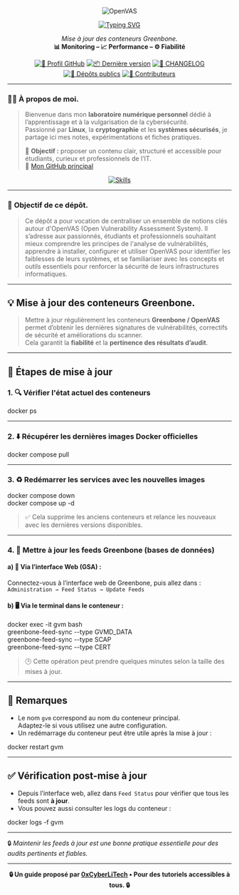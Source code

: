 <div align="center">

  ![OpenVAS](./images/OpenVAS.png)

  <a href="https://github.com/0xCyberLiTech">
    <img src="https://readme-typing-svg.herokuapp.com?font=Fira+Code&size=32&pause=1000&color=D14A4A&center=true&vCenter=true&width=650&lines=AUDIT+DE+SÉCURITÉ+AUTOMATISÉ;Identifier+•+Analyser+•+Sécuriser;OpenVAS+•+Pentesting+•+Rapports" alt="Typing SVG" />
  </a>
  
  <p align="center">
    <em>Mise à jour des conteneurs Greenbone.</em><br>
    <b>📊 Monitoring – 📈 Performance – ⚙️ Fiabilité</b>
  </p>
  
  [![🔗 Profil GitHub](https://img.shields.io/badge/Profil-GitHub-181717?logo=github&style=flat-square)](https://github.com/0xCyberLiTech)
  [![📦 Dernière version](https://img.shields.io/github/v/release/0xCyberLiTech/OpenVAS?label=version&style=flat-square&color=blue)](https://github.com/0xCyberLiTech/OpenVAS/releases/latest)
  [![📄 CHANGELOG](https://img.shields.io/badge/📄%20Changelog-OpenVAS-blue?style=flat-square)](https://github.com/0xCyberLiTech/OpenVAS/blob/main/CHANGELOG.md)
  [![📂 Dépôts publics](https://img.shields.io/badge/Dépôts-publics-blue?style=flat-square)](https://github.com/0xCyberLiTech?tab=repositories)
  [![👥 Contributeurs](https://img.shields.io/badge/👥%20Contributeurs-cliquez%20ici-007ec6?style=flat-square)](https://github.com/0xCyberLiTech/OpenVAS/graphs/contributors)

</div>

---

### 👨‍💻 **À propos de moi.**

> Bienvenue dans mon **laboratoire numérique personnel** dédié à l’apprentissage et à la vulgarisation de la cybersécurité.  
> Passionné par **Linux**, la **cryptographie** et les **systèmes sécurisés**, je partage ici mes notes, expérimentations et fiches pratiques.  
>  
> 🎯 **Objectif :** proposer un contenu clair, structuré et accessible pour étudiants, curieux et professionnels de l’IT.  
> 🔗 [Mon GitHub principal](https://github.com/0xCyberLiTech)

<p align="center">
  <a href="https://skillicons.dev">
    <img src="https://skillicons.dev/icons?i=linux,debian,bash,docker,nginx,git,vim" alt="Skills" />
  </a>
</p>

---

### 🎯 **Objectif de ce dépôt.**

> Ce dépôt a pour vocation de centraliser un ensemble de notions clés autour d'OpenVAS (Open Vulnerability Assessment System). Il s’adresse aux passionnés, étudiants et professionnels souhaitant mieux comprendre
> les principes de l'analyse de vulnérabilités, apprendre à installer, configurer et utiliser OpenVAS pour identifier les faiblesses de leurs systèmes, et se familiariser avec les concepts et outils essentiels
> pour renforcer la sécurité de leurs infrastructures informatiques.

---

## 💡 **Mise à jour des conteneurs Greenbone.**

> Mettre à jour régulièrement les conteneurs **Greenbone / OpenVAS** permet d’obtenir les dernières signatures de vulnérabilités, correctifs de sécurité et améliorations du scanner.  
> Cela garantit la **fiabilité** et la **pertinence des résultats d’audit**.

---

## 🧰 Étapes de mise à jour

### 1. 🔍 Vérifier l'état actuel des conteneurs

docker ps

---

### 2. ⬇️ Récupérer les dernières images Docker officielles

docker compose pull

---

### 3. ♻️ Redémarrer les services avec les nouvelles images

docker compose down  
docker compose up -d

> ✅ Cela supprime les anciens conteneurs et relance les nouveaux avec les dernières versions disponibles.

---

### 4. 🔄 Mettre à jour les feeds Greenbone (bases de données)

#### a) 📱 Via l’interface Web (GSA) :

Connectez-vous à l’interface web de Greenbone, puis allez dans :  
`Administration → Feed Status → Update Feeds`

#### b) 🖥️ Via le terminal dans le conteneur :

docker exec -it gvm bash  
greenbone-feed-sync --type GVMD_DATA  
greenbone-feed-sync --type SCAP  
greenbone-feed-sync --type CERT

> 🕒 Cette opération peut prendre quelques minutes selon la taille des mises à jour.

---

## 📌 Remarques

- Le nom `gvm` correspond au nom du conteneur principal.  
  Adaptez-le si vous utilisez une autre configuration.
- Un redémarrage du conteneur peut être utile après la mise à jour :

docker restart gvm

---

## ✅ Vérification post-mise à jour

- Depuis l’interface web, allez dans `Feed Status` pour vérifier que tous les feeds sont **à jour**.
- Vous pouvez aussi consulter les logs du conteneur :

docker logs -f gvm

---

🔒 *Maintenir les feeds à jour est une bonne pratique essentielle pour des audits pertinents et fiables.*

---

<p align="center">
  <b>🔒 Un guide proposé par <a href="https://github.com/0xCyberLiTech">0xCyberLiTech</a> • Pour des tutoriels accessibles à tous. 🔒</b>
</p>
